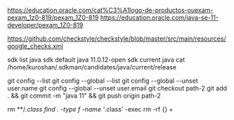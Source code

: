https://education.oracle.com/cat%C3%A1logo-de-productos-ouexam-pexam_1z0-819/pexam_1Z0-819
https://education.oracle.com/java-se-11-developer/pexam_1Z0-819


https://github.com/checkstyle/checkstyle/blob/master/src/main/resources/google_checks.xml


sdk list java
sdk default java 11.0.12-open
sdk current java
cat /home/kuroshan/.sdkman/candidates/java/current/release 


git config --list
git config --global --list
git config --global --unset user.name
git config --global --unset user.email
git checkout path-2
git add . && git commit -m "java 11" && git push origin path-2


rm **/*.class
find . -type f -name '*.class' -exec rm -rf {} +
